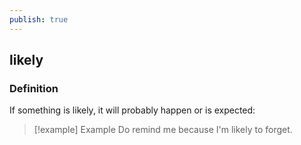 ```yaml
---
publish: true
---
```

## likely

### Definition
If something is likely, it will probably happen or is expected:

>[!example] Example
> Do remind me because I'm likely to forget.